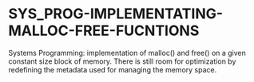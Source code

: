 # SYS_PROG-IMPLEMENTATING-MALLOC-FREE-FUCNTIONS
Systems Programming: implementation of malloc() and free() on a given constant size block of memory. There is still room for optimization by redefining the metadata used for managing the memory space.
